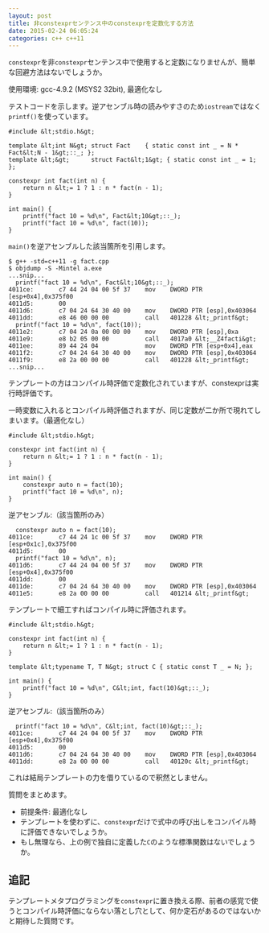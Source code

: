 ```yaml
---
layout: post
title: 非constexprセンテンス中のconstexprを定数化する方法
date: 2015-02-24 06:05:24
categories: c++ c++11
---
```

<p><code>constexpr</code>を非<code>constexpr</code>センテンス中で使用すると定数になりませんが、簡単な回避方法はないでしょうか。</p>

<p>使用環境: gcc-4.9.2 (MSYS2 32bit), 最適化なし</p>

<p>テストコードを示します。逆アセンブル時の読みやすさのため<code>iostream</code>ではなく<code>printf()</code>を使っています。</p>

```
#include &lt;stdio.h&gt;

template &lt;int N&gt; struct Fact    { static const int _ = N * Fact&lt;N - 1&gt;::_; };
template &lt;&gt;      struct Fact&lt;1&gt; { static const int _ = 1; };

constexpr int fact(int n) {
    return n &lt;= 1 ? 1 : n * fact(n - 1);
}

int main() {
    printf("fact 10 = %d\n", Fact&lt;10&gt;::_);
    printf("fact 10 = %d\n", fact(10));
}
```

<p><code>main()</code>を逆アセンブルした該当箇所を引用します。</p>

```
$ g++ -std=c++11 -g fact.cpp
$ objdump -S -Mintel a.exe
...snip...
  printf("fact 10 = %d\n", Fact&lt;10&gt;::_);
4011ce:       c7 44 24 04 00 5f 37    mov    DWORD PTR [esp+0x4],0x375f00
4011d5:       00
4011d6:       c7 04 24 64 30 40 00    mov    DWORD PTR [esp],0x403064
4011dd:       e8 46 00 00 00          call   401228 &lt;_printf&gt;
  printf("fact 10 = %d\n", fact(10));
4011e2:       c7 04 24 0a 00 00 00    mov    DWORD PTR [esp],0xa
4011e9:       e8 b2 05 00 00          call   4017a0 &lt;__Z4facti&gt;
4011ee:       89 44 24 04             mov    DWORD PTR [esp+0x4],eax
4011f2:       c7 04 24 64 30 40 00    mov    DWORD PTR [esp],0x403064
4011f9:       e8 2a 00 00 00          call   401228 &lt;_printf&gt;
...snip...
```

<p>テンプレートの方はコンパイル時評価で定数化されていますが、constexprは実行時評価です。</p>

<p>一時変数に入れるとコンパイル時評価されますが、同じ定数が二か所で現れてしまいます。（最適化なし）</p>

```
#include &lt;stdio.h&gt;

constexpr int fact(int n) {
    return n &lt;= 1 ? 1 : n * fact(n - 1);
}

int main() {
    constexpr auto n = fact(10);
    printf("fact 10 = %d\n", n);
}
```

<p>逆アセンブル:（該当箇所のみ）</p>

```
  constexpr auto n = fact(10);
4011ce:       c7 44 24 1c 00 5f 37    mov    DWORD PTR [esp+0x1c],0x375f00
4011d5:       00
  printf("fact 10 = %d\n", n);
4011d6:       c7 44 24 04 00 5f 37    mov    DWORD PTR [esp+0x4],0x375f00
4011dd:       00
4011de:       c7 04 24 64 30 40 00    mov    DWORD PTR [esp],0x403064
4011e5:       e8 2a 00 00 00          call   401214 &lt;_printf&gt;
```

<p>テンプレートで細工すればコンパイル時に評価されます。</p>

```
#include &lt;stdio.h&gt;

constexpr int fact(int n) {
    return n &lt;= 1 ? 1 : n * fact(n - 1);
}

template &lt;typename T, T N&gt; struct C { static const T _ = N; };

int main() {
    printf("fact 10 = %d\n", C&lt;int, fact(10)&gt;::_);
}
```

<p>逆アセンブル:（該当箇所のみ）</p>

```
  printf("fact 10 = %d\n", C&lt;int, fact(10)&gt;::_);
4011ce:       c7 44 24 04 00 5f 37    mov    DWORD PTR [esp+0x4],0x375f00
4011d5:       00
4011d6:       c7 04 24 64 30 40 00    mov    DWORD PTR [esp],0x403064
4011dd:       e8 2a 00 00 00          call   40120c &lt;_printf&gt;
```

<p>これは結局テンプレートの力を借りているので釈然としません。</p>

<p>質問をまとめます。</p>

<ul>
<li>前提条件: 最適化なし</li>
<li>テンプレートを使わずに、<code>constexpr</code>だけで式中の呼び出しをコンパイル時に評価できないでしょうか。</li>
<li>もし無理なら、上の例で独自に定義した<code>C</code>のような標準関数はないでしょうか。</li>
</ul>

<h2>追記</h2>

<p>テンプレートメタプログラミングを<code>constexpr</code>に置き換える際、前者の感覚で使うとコンパイル時評価にならない落とし穴として、何か定石があるのではないかと期待した質問です。</p>
